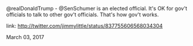 @realDonaldTrump - @SenSchumer is an elected official. It's OK for gov't officials to talk to other gov't officials. That's how gov't works. 

link: http://twitter.com/jimmylittle/status/837755606568034304 

March 03, 2017